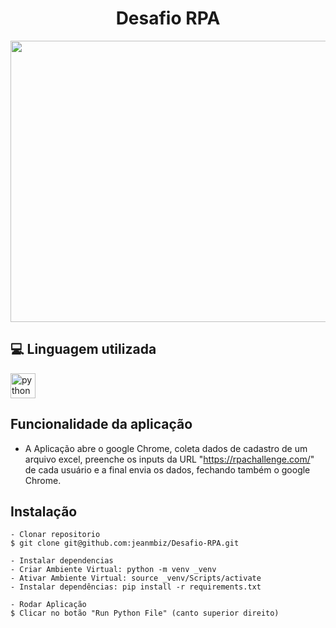 <h1 align="center">Desafio RPA</h1>
<p align="center">
  <img alt="Imagem ilustrativa e-commerce" src="https://cdn2.increase.com.br/increasecombr/2018/01/22135702/ecommerce.jpg" width="1200" height="450"/>
</p>

</details>

## 💻 Linguagem utilizada

<p align="left"> 
<a href="https://docs.python.org/3/" target="_blank"> <img src="https://upload.wikimedia.org/wikipedia/commons/thumb/c/c3/Python-logo-notext.svg/1200px-Python-logo-notext.svg.png" alt="python" width="40" height="40"/> </a>

## Funcionalidade da aplicação

- A Aplicação abre o google Chrome, coleta dados de cadastro de um arquivo excel, preenche os inputs da URL "https://rpachallenge.com/" de cada usuário e a final envia os dados, fechando também o google Chrome.

## Instalação

    - Clonar repositorio
    $ git clone git@github.com:jeanmbiz/Desafio-RPA.git

    - Instalar dependencias
    - Criar Ambiente Virtual: python -m venv _venv
    - Ativar Ambiente Virtual: source _venv/Scripts/activate
    - Instalar dependências: pip install -r requirements.txt

    - Rodar Aplicação
    $ Clicar no botão "Run Python File" (canto superior direito)



  </details>
